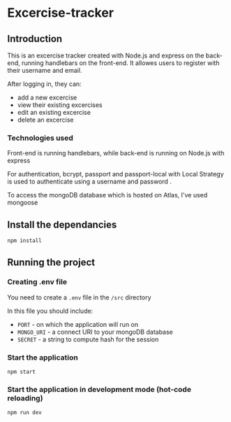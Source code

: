# Excercise-tracker
## Introduction
This is an excercise tracker created with Node.js and express on the back-end, running handlebars on the front-end. It allowes users to register with their username and email. 

After logging in, they can:
- add a new excercise
- view their existing excercises
- edit an existing excercise
- delete an excercise
### Technologies used
Front-end is running handlebars, while back-end is running on Node.js with express

For authentication, bcrypt, passport and passport-local with Local Strategy is used to authenticate using a username and password .

To access the mongoDB database which is hosted on Atlas, I've used mongoose

## Install the dependancies
```
npm install
``` 
## Running the project

### Creating .env file
You need to create a `.env` file in the `/src` directory

In this file you should include:
- `PORT` - on which the application will run on
- `MONGO_URI` - a connect URI to your mongoDB database
- `SECRET` - a string to compute hash for the session
  
### Start the application 
```
npm start
```
### Start the application in development mode (hot-code reloading)
```
npm run dev
```
